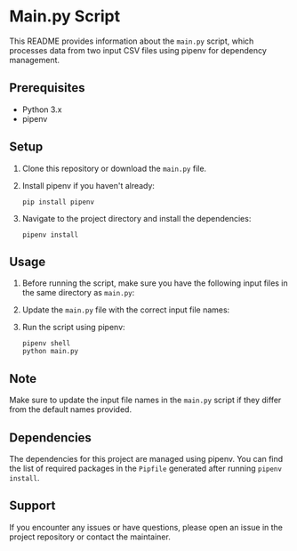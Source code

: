 # Main.py Script

This README provides information about the `main.py` script, which processes data from two input CSV files using pipenv for dependency management.

## Prerequisites

- Python 3.x
- pipenv

## Setup

1. Clone this repository or download the `main.py` file.

2. Install pipenv if you haven't already:
   ```
   pip install pipenv
   ```

3. Navigate to the project directory and install the dependencies:
   ```
   pipenv install
   ```

## Usage

1. Before running the script, make sure you have the following input files in the same directory as `main.py`:

2. Update the `main.py` file with the correct input file names:

3. Run the script using pipenv:
   ```
   pipenv shell
   python main.py
   ```

## Note

Make sure to update the input file names in the `main.py` script if they differ from the default names provided.

## Dependencies

The dependencies for this project are managed using pipenv. You can find the list of required packages in the `Pipfile` generated after running `pipenv install`.

## Support

If you encounter any issues or have questions, please open an issue in the project repository or contact the maintainer.